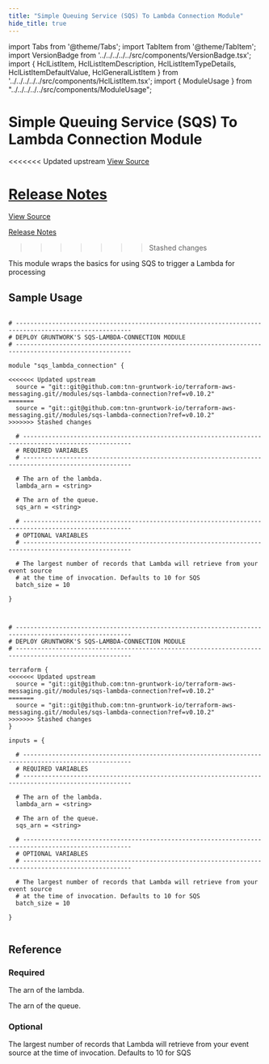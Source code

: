 ```yaml
---
title: "Simple Queuing Service (SQS) To Lambda Connection Module"
hide_title: true
---
```


import Tabs from '@theme/Tabs';
import TabItem from '@theme/TabItem';
import VersionBadge from '../../../../../src/components/VersionBadge.tsx';
import { HclListItem, HclListItemDescription, HclListItemTypeDetails, HclListItemDefaultValue, HclGeneralListItem } from '../../../../../src/components/HclListItem.tsx';
import { ModuleUsage } from "../../../../../src/components/ModuleUsage";

<VersionBadge repoTitle="AWS Messaging" version="0.10.2" lastModifiedVersion="0.9.0"/>

# Simple Queuing Service (SQS) To Lambda Connection Module

<<<<<<< Updated upstream
<a href="https://github.com/tnn-gruntwork-io/terraform-aws-messaging/tree/v0.10.2/modules/sqs-lambda-connection" className="link-button" title="View the source code for this module in GitHub.">View Source</a>

<a href="https://github.com/tnn-gruntwork-io/terraform-aws-messaging/releases/tag/v0.9.0" className="link-button" title="Release notes for only versions which impacted this module.">Release Notes</a>
=======
<a href="https://github.com/tnn-gruntwork-io/terraform-aws-messaging/tree/v0.10.2/modules/sqs-lambda-connection" className="link-button" title="View the source code for this module in GitHub.">View Source</a>

<a href="https://github.com/tnn-gruntwork-io/terraform-aws-messaging/releases/tag/v0.9.0" className="link-button" title="Release notes for only versions which impacted this module.">Release Notes</a>
>>>>>>> Stashed changes

This module wraps the basics for using SQS to trigger a Lambda for processing

## Sample Usage

<Tabs>
<TabItem value="terraform" label="Terraform" default>

```hcl title="main.tf"

# ------------------------------------------------------------------------------------------------------
# DEPLOY GRUNTWORK'S SQS-LAMBDA-CONNECTION MODULE
# ------------------------------------------------------------------------------------------------------

module "sqs_lambda_connection" {

<<<<<<< Updated upstream
  source = "git::git@github.com:tnn-gruntwork-io/terraform-aws-messaging.git//modules/sqs-lambda-connection?ref=v0.10.2"
=======
  source = "git::git@github.com:tnn-gruntwork-io/terraform-aws-messaging.git//modules/sqs-lambda-connection?ref=v0.10.2"
>>>>>>> Stashed changes

  # ----------------------------------------------------------------------------------------------------
  # REQUIRED VARIABLES
  # ----------------------------------------------------------------------------------------------------

  # The arn of the lambda.
  lambda_arn = <string>

  # The arn of the queue.
  sqs_arn = <string>

  # ----------------------------------------------------------------------------------------------------
  # OPTIONAL VARIABLES
  # ----------------------------------------------------------------------------------------------------

  # The largest number of records that Lambda will retrieve from your event source
  # at the time of invocation. Defaults to 10 for SQS
  batch_size = 10

}


```

</TabItem>
<TabItem value="terragrunt" label="Terragrunt" default>

```hcl title="terragrunt.hcl"

# ------------------------------------------------------------------------------------------------------
# DEPLOY GRUNTWORK'S SQS-LAMBDA-CONNECTION MODULE
# ------------------------------------------------------------------------------------------------------

terraform {
<<<<<<< Updated upstream
  source = "git::git@github.com:tnn-gruntwork-io/terraform-aws-messaging.git//modules/sqs-lambda-connection?ref=v0.10.2"
=======
  source = "git::git@github.com:tnn-gruntwork-io/terraform-aws-messaging.git//modules/sqs-lambda-connection?ref=v0.10.2"
>>>>>>> Stashed changes
}

inputs = {

  # ----------------------------------------------------------------------------------------------------
  # REQUIRED VARIABLES
  # ----------------------------------------------------------------------------------------------------

  # The arn of the lambda.
  lambda_arn = <string>

  # The arn of the queue.
  sqs_arn = <string>

  # ----------------------------------------------------------------------------------------------------
  # OPTIONAL VARIABLES
  # ----------------------------------------------------------------------------------------------------

  # The largest number of records that Lambda will retrieve from your event source
  # at the time of invocation. Defaults to 10 for SQS
  batch_size = 10

}


```

</TabItem>
</Tabs>




## Reference

<Tabs>
<TabItem value="inputs" label="Inputs" default>

### Required

<HclListItem name="lambda_arn" requirement="required" type="string">
<HclListItemDescription>

The arn of the lambda.

</HclListItemDescription>
</HclListItem>

<HclListItem name="sqs_arn" requirement="required" type="string">
<HclListItemDescription>

The arn of the queue.

</HclListItemDescription>
</HclListItem>

### Optional

<HclListItem name="batch_size" requirement="optional" type="number">
<HclListItemDescription>

The largest number of records that Lambda will retrieve from your event source at the time of invocation. Defaults to 10 for SQS

</HclListItemDescription>
<HclListItemDefaultValue defaultValue="10"/>
</HclListItem>

</TabItem>
<TabItem value="outputs" label="Outputs">

<HclListItem name="function_arn">
</HclListItem>

</TabItem>
</Tabs>


<!-- ##DOCS-SOURCER-START
{
  "originalSources": [
<<<<<<< Updated upstream
    "https://github.com/tnn-gruntwork-io/terraform-aws-messaging/tree/v0.10.2/modules/sqs-lambda-connection/readme.md",
    "https://github.com/tnn-gruntwork-io/terraform-aws-messaging/tree/v0.10.2/modules/sqs-lambda-connection/variables.tf",
    "https://github.com/tnn-gruntwork-io/terraform-aws-messaging/tree/v0.10.2/modules/sqs-lambda-connection/outputs.tf"
=======
    "https://github.com/tnn-gruntwork-io/terraform-aws-messaging/tree/v0.10.2/modules/sqs-lambda-connection/readme.md",
    "https://github.com/tnn-gruntwork-io/terraform-aws-messaging/tree/v0.10.2/modules/sqs-lambda-connection/variables.tf",
    "https://github.com/tnn-gruntwork-io/terraform-aws-messaging/tree/v0.10.2/modules/sqs-lambda-connection/outputs.tf"
>>>>>>> Stashed changes
  ],
  "sourcePlugin": "module-catalog-api",
  "hash": "e0aaf389e88d4a4ffae362426f2b4d95"
}
##DOCS-SOURCER-END -->
